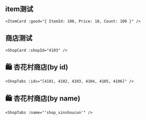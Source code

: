 
## item测试

```vue
<ItemCard :good="{ ItemId: 100, Price: 10, Count: 100 }" />
```

<ItemCard :good="{ ItemId: 100, Price: 10, Count: 100 }" />

## 商店测试

```vue
<ShopCard :shopId="4103" />
```


<ShopCard :shopId="4103" />

## 🛍️ 杏花村商店(by id)

```vue
<ShopTabs :ids="[4101, 4102, 4103, 4104, 4105, 4106]" />
```


<ShopTabs :ids="[4101, 4102, 4103, 4104, 4105, 4106]" />

## 🛍️ 杏花村商店(by name)
```vue
<ShopTabs :name="'shop_xinshoucun'" />
```
<ShopTabs :name="'shop_xinshoucun'" />

